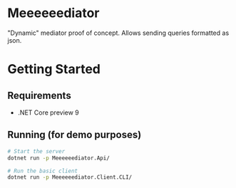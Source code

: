 # Meeeeeediator
"Dynamic" mediator proof of concept. Allows sending queries formatted as json.

# Getting Started

## Requirements
* .NET Core preview 9

## Running (for demo purposes)
```sh
# Start the server
dotnet run -p Meeeeeediator.Api/

# Run the basic client
dotnet run -p Meeeeeediator.Client.CLI/
```
